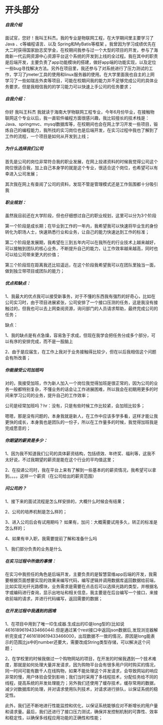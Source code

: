 # 开头部分

##### 自我介绍

⾯试官，您好！我叫王科杰。我的专业是物联网工程，在⼤学期间里主要学习了 Java 、c等编程语言、以及 Spring和MyBatis等框架 。我曾因为学习成绩优先在大二时获得国家励志奖学金，在校期间我参与过⼀个大型的项目的开发，参与了海南新一代云网资源中心资源平台这个系统的开发到上线的全过程。我在其中的职责是后端开发，主要负责了app功能模块的搭建，做好app端的功能实现，以及定位一些bug寻找解决方法。另外在项目里，我还参与了对系统进行了压力测试的工作，学习了jmeter工具的使用和linux服务器的使用。在大学里面我也自主的上网学习了一些如瑞吉外卖等项目，可能在校期间我的能力并不足够完成公司的具体业务要求，但是我相信我的的学习能力可以快速上手公司的任务要求；



##### 自我介绍：

你好 我叫王科杰 我就读于海南大学物联网工程专业，今年6月份毕业，在接触物联网这个专业以后，我一直软件编程方面很感兴趣，我比较擅长的技术栈是：Java、springmvc、mysql数据库等，在校期间也会在网上学习开发一些项目，锻炼自己的编程能力，我所找的实习岗位也是后端开发，在实习过程中我也了解到了工作的流程，一个项目是如何从开发到上线；

##### 为什么选择我们公司

首先是公司的岗位非常符合我的职业发展，在网上投递资料的时候我觉得公司这个岗位很适合我，加上自己本身学的就是这个专业，很适合这个岗位，也希望可以有幸进入公司发展；

其次我在网上有查阅了公司的资料，发现不管是管理模式还是工作氛围都十分吸引我

##### 职业规划：

虽然我目前还在大学阶段，但也仔细想过自己的职业规划，这里可以分为3个阶段

第一个阶段是成长期；在毕业到工作的一年内，我希望我可以快速将毕业生的身份转化为职场人士，快速熟悉行业和业务，让自己的能力快速达到工作的标准；

第二个阶段是发展期，我希望在三到五年内可以在我所在的行业技术上越来越好，可以接触到团队的核心业务，不断提升自己的能力，让工作效率越来越高，同时也可以给公司带来更大的价值；

第三个阶段现在距离我还比较遥远，在这个阶段我希望我可以在团队里独当一面，做到独立带项目或团队的能力；

##### 优点和缺点：

1、我最大的优点我可以接受新事务，对于不懂的东西我有强烈的好奇心，比如在公司实习时，由于项目进展紧张，公司安排了一个接口压测的任务，这是我没有接触过的，但我也可以去上网查阅资源，询问部门的人员请求帮助，最终完成公司的任务；

缺点：

1、我的缺点是有点急燥，容易急于求成，但现在我学会把任务分成多个部分，可以有序的安排完成，而不是一股脑上

2、由于是应届生，在工作上我对于业务接触得比较少，但在以后我相信这个问题会有所改善；

##### 你能接受公司加班吗

对的，我接受加班，作为新人加入一个岗位我觉得加班是很正常的，因为公司的业务一般都特别复杂，不懂业务的话会让工作进展困难，所以我会在初期用更多的时间来学习公司的业务，提升自己的工作效率；

公司是经常加班吗？hr：没有，只是有些时候工作比较紧，会加班比较多；

嗯嗯，那是没有问题的，本身我就是新人，在工作中应该多学多看，这样才能让我更快的成长，本身我也是团队的一份子，所以在工作量多的时候，我觉得加班我是完成愿意的；

##### 你期望的薪资是多少：

1、因为我不知道我们公司的具体薪资结构，包括绩效、年终奖、福利等，这我不太好说，不过我期望的薪资是能在这个行业的平均值这里；

2、在投递公司时，我在平台上来有了解到一些基本的的薪资情况，我希望可以拿到。。。。这样一个薪资（在公司给出的薪资范围）

##### 问公司的？

1、接下来的面试流程是怎么样安排的，大概什么时候会有结果；

2、公司的培养机制是怎么样的；

3、进入公司后会有试用期吗？   如果有，加问：大概需要试用多久，转正的标准是怎么样的；

4、如果有辛入职，我需要提前了解和准备什么吗



1、我们部分负责的业务是什么

##### 在实习过程中所做的事情：

在实习中我担任的角色是后端开发，主要负责的是智慧营维app后端的开发，我需要根据页面想要实现的效果来编写代码，编写逻辑并调用数据库返回数据给前端，比如实现光纤光路模块，业务需求是需要在点击后可以选择光路的类型，并根据名字或编码进行查询，显示出地址和相关信息，我主要是在后台编写一个接口，来接收前端的请求，并进行代码编写，返回需要的数据；

##### 在开发过程中我遇到的困难

1、在项目中用到了唯一ID生成器.生成出的ID是long型的(比如说4616189619433466044).但是通过某个rest接口中返回json数据后,发现浏览器解析完变成了4616189619433466000，出现数据不一致的情况，原因是long能表示的范围比js中的number还要大，需要改成String类型存储，可以解决这个问题；

2、在学校里的时候我做过一个购物网站的项目，在开发的时候我遇到一个技术难度，那就是如何处理大量并发请求，因为购物平台会有很多用户同时购买的情况，同一时间可能有数千人在线购物，如果不能处理这个并发请求，会导致网站的响应非常的慢，用户体验会受到影响；我们当时采用了多线程技术，分配任务给不同的线程，提高系统的并发处理能力；另外我们还使用了缓存技术，缓存常用的数据，减少对数据库的处理，并对请求使用队列技术，对请求进行排队，以保证系统的稳定性。

此外，我们还不断地进行性能监控和优化，以保证系统能够应对不断增长的用户量和请求量。最后，我们还进行了接口压力测试，确保并发控制机制的可靠性、效率和稳定性，以确保多线程应用功能的正确性和性能；



